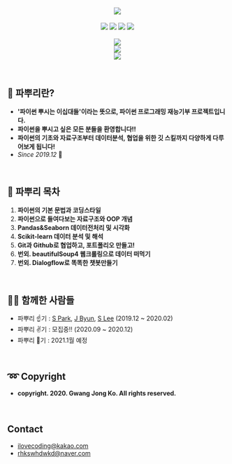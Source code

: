 
<h1 align="center">
  <img src = "https://user-images.githubusercontent.com/29548128/71769266-43433580-2f62-11ea-8d41-ae40f21f8c50.png"><br/>
</h1>

<p align="center">
  <img src = "https://img.shields.io/badge/Language-Python-blue">
  <img src = "https://img.shields.io/badge/Library-Pandas-skyblue">
  <img src = "https://img.shields.io/badge/Library-Seaborn-9cf">
  <img src = "https://img.shields.io/badge/Library-Sklearn-green"> <br/><br/>
  <img src = "https://img.shields.io/badge/파뿌리2기-모집중!-brightgreen"> <br/>
  <img src = "https://img.shields.io/badge/파뿌리2기-2020.09 ~ 2020.12-brightgreen"> <br/>
  <img src = "https://img.shields.io/badge/파뿌리2기-ilovecoding@kakao.com-brightgreen"> <br/>
</p>
<br>

## 🤔 파뿌리란?
- **'파이썬 뿌시는 이십대들'이라는 뜻으로, 파이썬 프로그래밍 재능기부 프로젝트입니다.**
- **파이썬을 뿌시고 싶은 모든 분들을 환영합니다!!**
- **파이썬의 기초와 자료구조부터 데이터분석, 협업을 위한 깃 스킬까지 다양하게 다루어보게 됩니다!**
- *Since 2019.12* 🏃
<br>

## 🤗 파뿌리 목차
1.  **파이썬의 기본 문법과 코딩스타일**
2.  **파이썬으로 들여다보는 자료구조와 OOP 개념**
3.  **Pandas&Seaborn 데이터전처리 및 시각화**
4.  **Scikit-learn 데이터 분석 및 해석**
5.  **Git과 Github로 협업하고, 포트폴리오 만들고!**
6.  **번외. beautifulSoup4 웹크롤링으로 데이터 떠먹기**
7.  **번외. Dialogflow로 똑똑한 챗봇만들기**
<br/>

## 👨‍🎓 함께한 사람들
- 파뿌리 ☝기 : [S Park](https://github.com/vivian0304), [J Byun](https://github.com/JunHyun-DS), [S Lee](https://github.com/gmksf99) (2019.12 ~ 2020.02)
- 파뿌리 ✌기 : 모집중!! (2020.09 ~ 2020.12)
- 파뿌리 🤟기 : 2021.1월 예정
<br>

## :loop: Copyright
- **copyright. 2020. Gwang Jong Ko. All rights reserved.**
<br/>

## Contact
- ilovecoding@kakao.com
- rhkswhdwkd@naver.com
